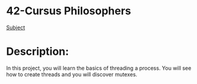 # 42-Cursus Philosophers
[Subject](https://github.com/DiogoMartins42/42-Cursus_Philosophers/blob/master/en.subject.pdf)

# Description:
In this project, you will learn the basics of threading a process.
You will see how to create threads and you will discover mutexes.
